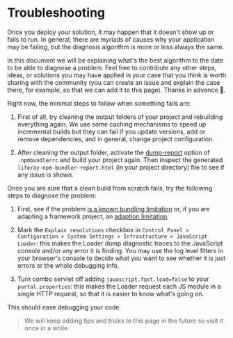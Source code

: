 # Troubleshooting

Once you deploy your solution, it may happen that it doesn't show up or fails
to run. In general, there are myriads of causes why your application may be
failing, but the diagnosis algorithm is more or less always the same.

In this document we will be explaining what's the best algorithm to the date to
be able to diagnose a problem. Feel free to contribute any other steps, ideas,
or solutions you may have applied in your case that you think is worth sharing
with the community (you can create an issue and explain the case there, for
example, so that we can add it to this page). Thanks in advance
:slightly_smiling_face:.

Right now, the minimal steps to follow when something fails are:

1. First of all, try cleaning the output folders of your project and rebuilding
   everything again. We use some caching mechanisms to speed up incremental
   builds but they can fail if you update versions, add or remove dependencies,
   and in general, change project configuration.

2. After cleaning the output folder, activate the
   [dump-report](./reference/dot-npmbundlerrc.md#dump-report) option of
   `.npmbundlerrc` and build your project again. Then inspect the generated
   `liferay-npm-bundler-report.html` (in your project directory) file to see if
   any issue is shown.

Once you are sure that a clean build from scratch fails, try the following
steps to diagnose the problem:

1. First, see if the problem
   [is a known bundling limitation](./caveats/bundling.md) or, if you are
   adapting a framework project, an
   [adaption limitation](./caveats/adaptation.md).

2. Mark the `Explain resolutions` checkbox in `Control Panel > Configuration >
   System Settings > Infrastructure > JavaScript Loader`: this makes the Loader
   dump diagnostic traces to the JavaScript console and/or any error it is
   finding. You may use the log level filters in your browser's console to
   decide what you want to see whether it is just errors or the whole debugging
   info.

3. Turn combo servlet off adding `javascript.fast.load=false` to your
   `portal.properties`: this makes the Loader request each JS module in a
   single HTTP request, so that it is easier to know what's going on.

This should ease debugging your code.

> We will keep adding tips and tricks to this page in the future so visit it
> once in a while.
